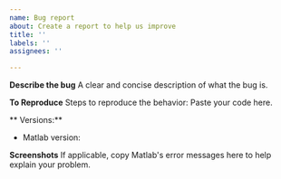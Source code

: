 ```yaml
---
name: Bug report
about: Create a report to help us improve
title: ''
labels: ''
assignees: ''

---
```


**Describe the bug**
A clear and concise description of what the bug is.


**To Reproduce**
Steps to reproduce the behavior:  Paste your code here.

** Versions:**
 - Matlab version: 


**Screenshots**
If applicable, copy Matlab's error messages here to help explain your problem.
